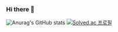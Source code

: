 ### Hi there 👋

![Anurag's GitHub stats](https://github-readme-stats.vercel.app/api?username=anuraghazra&show_icons=true&theme=radical)
[![Solved.ac 프로필](http://mazassumnida.wtf/api/generate_badge?boj=jry9913)](https://solved.ac/jry9913)
